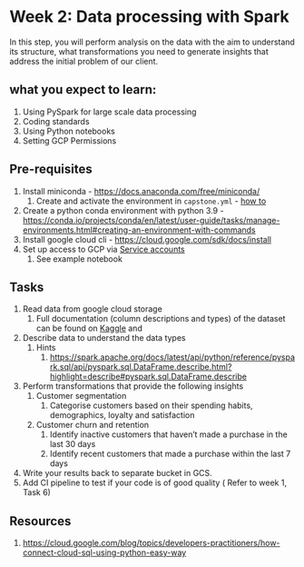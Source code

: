 # Week 2: Data processing with Spark

In this step, you will perform analysis on the data with the aim to understand its structure, what transformations you need to generate insights that address the initial problem of our client.

## what you expect to learn:

1. Using PySpark for large scale data processing
2. Coding standards
3. Using Python notebooks
4. Setting GCP Permissions

## Pre-requisites

1. Install miniconda - https://docs.anaconda.com/free/miniconda/
    1. Create and activate the environment in `capstone.yml` - [how to](https://conda.io/projects/conda/en/latest/user-guide/tasks/manage-environments.html)
2. Create a python conda environment with python 3.9 - https://conda.io/projects/conda/en/latest/user-guide/tasks/manage-environments.html#creating-an-environment-with-commands
3. Install google cloud cli - https://cloud.google.com/sdk/docs/install
4. Set up access to GCP via [Service accounts](https://cloud.google.com/iam/docs/service-account-overview)
    1. See example notebook

## Tasks

1. Read data from google cloud storage
    1. Full documentation (column descriptions and types) of the dataset can be found on [Kaggle](https://www.kaggle.com/datasets/uom190346a/e-commerce-customer-behavior-dataset) and 
2. Describe data to understand the data types
    1. Hints
        1. https://spark.apache.org/docs/latest/api/python/reference/pyspark.sql/api/pyspark.sql.DataFrame.describe.html?highlight=describe#pyspark.sql.DataFrame.describe
3. Perform transformations that provide the following insights
    1. Customer segmentation
        1. Categorise customers based on their spending habits, demographics, loyalty and satisfaction
    2. Customer churn and retention
        1. Identify inactive customers that haven’t made a purchase in the last 30 days
        2. Identify recent customers that made a purchase within the last 7 days
4. Write your results back to separate bucket  in GCS.
5. Add CI pipeline to test if your code is of good quality ( Refer to week 1, Task 6)

## Resources

1. https://cloud.google.com/blog/topics/developers-practitioners/how-connect-cloud-sql-using-python-easy-way
